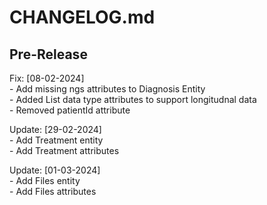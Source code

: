 # CHANGELOG.md

## Pre-Release

Fix:  [08-02-2024]  
    - Add missing ngs attributes to Diagnosis Entity  
    - Added List data type attributes to support longitudnal data  
    - Removed patientId attribute  
  
Update: [29-02-2024]  
    - Add Treatment entity  
    - Add Treatment attributes  

Update: [01-03-2024]  
    - Add Files entity  
    - Add Files attributes